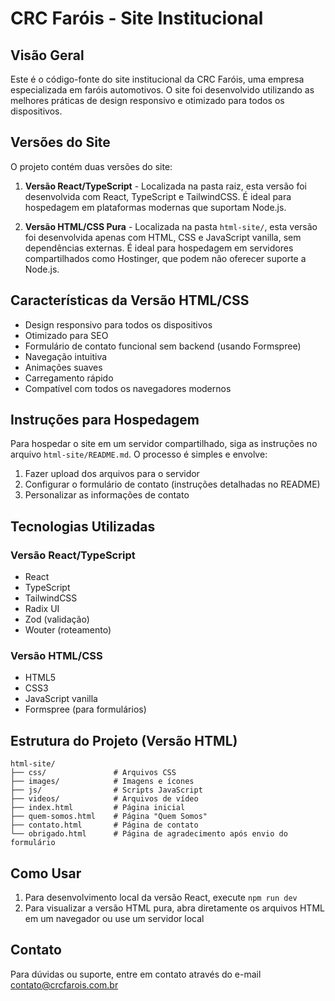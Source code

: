 # CRC Faróis - Site Institucional

## Visão Geral

Este é o código-fonte do site institucional da CRC Faróis, uma empresa especializada em faróis automotivos. O site foi desenvolvido utilizando as melhores práticas de design responsivo e otimizado para todos os dispositivos.

## Versões do Site

O projeto contém duas versões do site:

1. **Versão React/TypeScript** - Localizada na pasta raiz, esta versão foi desenvolvida com React, TypeScript e TailwindCSS. É ideal para hospedagem em plataformas modernas que suportam Node.js.

2. **Versão HTML/CSS Pura** - Localizada na pasta `html-site/`, esta versão foi desenvolvida apenas com HTML, CSS e JavaScript vanilla, sem dependências externas. É ideal para hospedagem em servidores compartilhados como Hostinger, que podem não oferecer suporte a Node.js.

## Características da Versão HTML/CSS

- Design responsivo para todos os dispositivos
- Otimizado para SEO
- Formulário de contato funcional sem backend (usando Formspree)
- Navegação intuitiva
- Animações suaves
- Carregamento rápido
- Compatível com todos os navegadores modernos

## Instruções para Hospedagem

Para hospedar o site em um servidor compartilhado, siga as instruções no arquivo `html-site/README.md`. O processo é simples e envolve:

1. Fazer upload dos arquivos para o servidor
2. Configurar o formulário de contato (instruções detalhadas no README)
3. Personalizar as informações de contato

## Tecnologias Utilizadas

### Versão React/TypeScript
- React
- TypeScript
- TailwindCSS
- Radix UI
- Zod (validação)
- Wouter (roteamento)

### Versão HTML/CSS
- HTML5
- CSS3
- JavaScript vanilla
- Formspree (para formulários)

## Estrutura do Projeto (Versão HTML)

```
html-site/
├── css/               # Arquivos CSS
├── images/            # Imagens e ícones
├── js/                # Scripts JavaScript
├── videos/            # Arquivos de vídeo
├── index.html         # Página inicial
├── quem-somos.html    # Página "Quem Somos"
├── contato.html       # Página de contato
└── obrigado.html      # Página de agradecimento após envio do formulário
```

## Como Usar

1. Para desenvolvimento local da versão React, execute `npm run dev`
2. Para visualizar a versão HTML pura, abra diretamente os arquivos HTML em um navegador ou use um servidor local

## Contato

Para dúvidas ou suporte, entre em contato através do e-mail contato@crcfarois.com.br